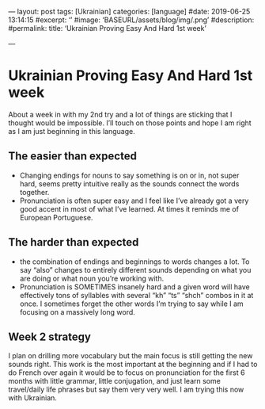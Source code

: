 —
layout: post
tags: [Ukrainian]
categories: [language]
#date: 2019-06-25 13:14:15
#excerpt: ‘’
#image: ‘BASEURL/assets/blog/img/.png’
#description:
#permalink:
title: ‘Ukrainian Proving Easy And Hard 1st week’

—


# Ukrainian Proving Easy And Hard 1st week

About a week in with my 2nd try and a lot of things are sticking that I thought would be impossible. I’ll touch on those points and hope I am right as I am just beginning in this language.

## The easier than expected

* Changing endings for nouns to say something is on or in, not super hard, seems pretty intuitive really as the sounds connect the words together.
* Pronunciation is often super easy and I feel like I’ve already got a very good accent in most of what I’ve learned. At times it reminds me of European Portuguese.

## The harder than expected

* the combination of endings and beginnings to words changes a lot. To say “also” changes to entirely different sounds depending on what you are doing or what noun you’re working with.
* Pronunciation is SOMETIMES insanely hard and a given word will have effectively tons of syllables with several “kh” “ts” “shch” combos in it at once. I sometimes forget the other words I’m trying to say while I am focusing on a massively long word.

## Week 2 strategy

I plan on drilling more vocabulary but the main focus is still getting the new sounds right. This work is the most important at the beginning and if I had to do French over again it would be to focus on pronunciation for the first 6 months with little grammar, little conjugation, and just learn some travel/daily life phrases but say them very very well. I am trying this now with Ukrainian.